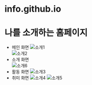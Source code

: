 # info.github.io

# 나를 소개하는 홈페이지
* 메인 화면
![소개1](https://user-images.githubusercontent.com/101074914/207095198-3fd92a60-68f5-4eb2-a3ba-5114428296bb.jpg)  
![소개2](https://user-images.githubusercontent.com/101074914/207095220-64f9bd8c-c6f4-469c-9fb7-a2b825248769.jpg)
* 소개 화면  
![소개6](https://user-images.githubusercontent.com/101074914/207095353-4054e701-1a0c-440e-85e2-2f26a2b17ff4.jpg)  
* 활동 화면
![소개3](https://user-images.githubusercontent.com/101074914/207095433-995324c7-d5c9-4cf6-b146-18684fb798f7.jpg)
* 취미 화면
![소개4](https://user-images.githubusercontent.com/101074914/207095479-b1baa77a-ca9c-4fa2-beea-2d3ffe3b4994.jpg)
![소개5](https://user-images.githubusercontent.com/101074914/207095501-42f4ae83-28e3-4039-8c03-18feb360fef2.jpg)
